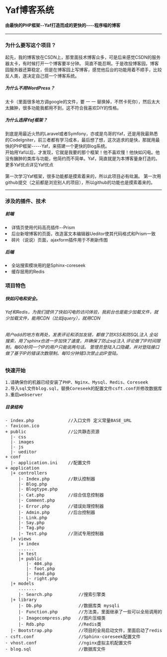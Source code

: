 <h1>Yaf博客系统</h1>
<h4>由最快的PHP框架--Yaf打造而成的更快的----程序喵的博客</h4>
<hr>
<h3>为什么要写这个项目？</h3>
起先，我的博客放在CSDN上，那里面技术博客众多，可是后来感觉CSDN的服务器太卡，有时候打开一个博客要半分钟。
简直不能忍啊。于是改投博客园，博客园服务器还算稳定，但是在博客园上写博客，感觉他后台的功能用着不顺手，比较反人类，遂决定自己搭一个博客系统。
<h5>为什么不用WordPress？</h5>
太卡（里面很多地方调google的文件，要 一 一 替换掉，不然卡死你），然后太大太臃肿，很多功能我都用不到，这不符合我喜欢DIY的性格。
<h5>为什么选择Yaf框架？</h5>
到底是用最近火热的Laravel或者Symfony，亦或是鸟哥的Yaf，还是用我最熟悉的CodeIgniter，前三者都有学习成本，最后想了想，这次追求的是快，那就用最快的PHP框架-----Yaf，来搭建一个更快的Blog系统。
<br>开始用Yaf以后，才发现，它就是我要的那个框架！他不喜欢慢！他快如闪电。他没有臃肿的类库与功能，他简约而不简单。Yaf，简直就是为本博客量身打造的。更多Yaf优点详见Yaf优点
<br><br>第一次学习Yaf框架，很多功能都是摸索着来的，所以此项目必有纰漏。
第一次用github提交（之前都是浏览别人的项目），所以github的功能也是摸索着来的。
<hr>
<h3>涉及的插件、技术</h3>
<h5>前端</h5>
<li>详情页使用代码高亮插件--Prism</li>
<li>后台新增博客的页面，改造富文本编辑器Ueditor使其代码格式和Prism一致</li>
<li>碎片（说说）页面，ajaxform插件用于不刷新传图</li>
<h5>后端</h5>
<li>全站搜索模块用的是Sphinx-coreseek</li>
<li>缓存层用的Redis</li>

<h3>项目特色</h3>
<h5>快如闪电和安全。</h5>
<h6>Yaf和Redis，为我们提供了快如闪电的访问体验，我前台也是能少加载文件，就少加载文件，能用CDN（比如jquery），就用CDN</h6>
<h6>用户add的地方有两处，发表评论和添加友链，都做了防XSS和防SQL注入
全站搜索，用了sphinx也进一步加快了速度，并确保了防止sql注入
评论做了IP时间限制，每60秒同一个IP的用户只能说两句话。
管理员登陆入口隐藏，并对登陆接口做了基于IP的错误次数限制。每10分钟错3次禁止此IP登陆。</h6>

<h3>快速开始</h3>
<pre>
1.请确保你的机器已经安装了PHP、Nginx、Mysql、Redis、Coreseek
2.导入sql文件blog.sql，替换Coreseek的配置文件csft.conf并修改数据库配置，替换虚拟主机文件vhost.conf并修改配置，
3.重启webserver
</pre>
<h5>目录结构</h5>
<pre>
- index.php             //入口文件 定义常量BASE_URL
- favicon.ico
+ public                //公共静态资源
  |- css
  |- images      
  |- js
  |- ueditor   
+ conf
  |- application.ini    //配置文件
+ application
  |+ controllers
     |- Index.php       //默认控制器
     |- Blog.php        
     |- Blogtype.php    
     |- Cat.php         //综合信息控制器
     |- Comment.php     
     |- Error.php       //错误处理控制器
     |- Admin.php       //后台控制器
     |- Link.php        
     |- Say.php         
     |- Tag.php         
     |- Test.php        //测试专用控制器
  |+ views    
     |+ index   
     ...... 
     |+ test   
     |+ public 
        |- 404.php   
        |- foot.php   
        |- head.php   
        |- right.php   
  |+ models    
     .......
     |- Search.php          //搜索引擎类   
  |+ library    
     |- Db.php              //数据库类 mysqli  
     |- Function.php        //方法类，里面继承了一些可以全局调用的方法  
     |- Imagecompress.php   //图片压缩类  
     |- Rdb.php             //Redis类   
  |- Bootstrap.php          //项目的全局启动文件，里面启动了redis mysql 加载方法类
- csft.conf                 //Sphinx-coreseek配置文件
- vhost.conf                //nginx虚拟主机配置文件
- blog.sql                  //数据库文件

</pre>